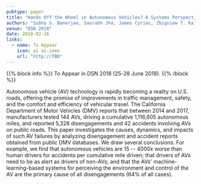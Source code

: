 ```yaml
---
pubtype: paper
title: "Hands Off the Wheel in Autonomous Vehicles? A Systems Perspective on over a Million Miles of Field Data"
authors: "Subho S. Banerjee, Saurabh Jha, James Cyriac, Zbigniew T. Kalbarczyk, and Ravishankar K. Iyer"
venue: "DSN 2018"
date: 2018-02-26
links:
  - name: To Appear
    icon: ai ai-ieee
    url: "http://TBD"
---
```


{{% block info %}}
To Appear in DSN 2018 (25-28 June 2018).
{{% /block %}}

Autonomous vehicle (AV) technology is rapidly becoming a reality on U.S. roads, offering the promise of improvements in
traffic management, safety, and the comfort and efficiency of vehicular travel. The California Department of Motor
Vehicles (DMV) reports that between 2014 and 2017, manufacturers tested 144 AVs, driving a cumulative 1,116,605
autonomous miles, and reported 5,328 disengagements and 42 accidents involving AVs on public roads. This paper
investigates the causes, dynamics, and impacts of such AV failures by analyzing disengagement and accident reports
obtained from public DMV databases. We draw several conclusions. For example, we find that autonomous vehicles are 15 --
4000x worse than human drivers for accidents per cumulative mile driven; that drivers of AVs need to be as alert as
drivers of non-AVs; and that the AVs' machine-learning-based systems for perceiving the environment and control of the
AV are the primary cause of all disengagements (64% of all cases).
